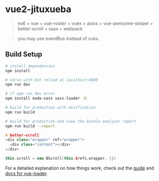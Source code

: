 # vue2-jituxueba

> es6 + vue + vue-router + vuex + axios + vue-awesome-swiper + better-scroll + sass + webpack

> you may use eventBus instead of vuex.

## Build Setup

``` bash
# install dependencies
npm install

# serve with hot reload at localhost:8080
npm run dev

# if npm run dev error
npm install node-sass sass-loader -D

# build for production with minification
npm run build

# build for production and view the bundle analyzer report
npm run build --report
```

``` cc
# better-scroll
<div class="wrapper" ref="wrapper">
  <div class="content"></div>
</div>

this.scroll = new BScroll(this.$refs.wrapper, {})
```

For a detailed explanation on how things work, check out the [guide](http://vuejs-templates.github.io/webpack/) and [docs for vue-loader](http://vuejs.github.io/vue-loader).
